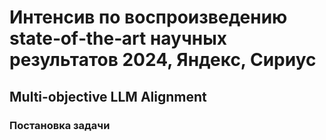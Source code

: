 # Интенсив по воспроизведению state‑of‑the‑art научных результатов 2024, Яндекс, Сириус

## Multi-objective LLM Alignment

### Постановка задачи 

